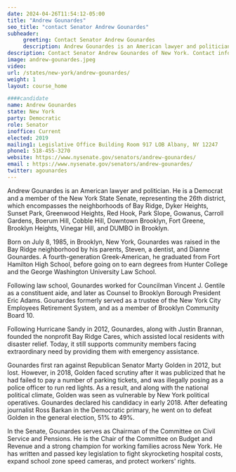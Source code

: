 ```yaml
---
date: 2024-04-26T11:54:12-05:00
title: "Andrew Gounardes"
seo_title: "contact Senator Andrew Gounardes"
subheader:
     greeting: Contact Senator Andrew Gounardes
     description: Andrew Gounardes is an American lawyer and politician. He is a Democrat and a member of the New York State Senate, representing the 26th district, which encompasses the neighborhoods of Bay Ridge, Dyker Heights, Sunset Park, Greenwood Heights, Red Hook, Park Slope, Gowanus, Carroll Gardens, Boerum Hill, Cobble Hill, Downtown Brooklyn, Fort Greene, Brooklyn Heights, Vinegar Hill, and DUMBO in Brooklyn.
description: Contact Senator Andrew Gounardes of New York. Contact information for Andrew Gounardes includes email address, phone number, and mailing address.
image: andrew-gounardes.jpeg
video:
url: /states/new-york/andrew-gounardes/
weight: 1
layout: course_home

####candidate
name: Andrew Gounardes
state: New York
party: Democratic
role: Senator
inoffice: Current
elected: 2019
mailing1: Legislative Office Building Room 917 LOB Albany, NY 12247
phone1: 518-455-3270
website: https://www.nysenate.gov/senators/andrew-gounardes/
email : https://www.nysenate.gov/senators/andrew-gounardes/
twitter: agounardes
---
```

Andrew Gounardes is an American lawyer and politician. He is a Democrat and a member of the New York State Senate, representing the 26th district, which encompasses the neighborhoods of Bay Ridge, Dyker Heights, Sunset Park, Greenwood Heights, Red Hook, Park Slope, Gowanus, Carroll Gardens, Boerum Hill, Cobble Hill, Downtown Brooklyn, Fort Greene, Brooklyn Heights, Vinegar Hill, and DUMBO in Brooklyn.

Born on July 8, 1985, in Brooklyn, New York, Gounardes was raised in the Bay Ridge neighborhood by his parents, Steven, a dentist, and Dianne Gounardes. A fourth-generation Greek-American, he graduated from Fort Hamilton High School, before going on to earn degrees from Hunter College and the George Washington University Law School.

Following law school, Gounardes worked for Councilman Vincent J. Gentile as a constituent aide, and later as Counsel to Brooklyn Borough President Eric Adams. Gounardes formerly served as a trustee of the New York City Employees Retirement System, and as a member of Brooklyn Community Board 10.

Following Hurricane Sandy in 2012, Gounardes, along with Justin Brannan, founded the nonprofit Bay Ridge Cares, which assisted local residents with disaster relief. Today, it still supports community members facing extraordinary need by providing them with emergency assistance.

Gounardes first ran against Republican Senator Marty Golden in 2012, but lost. However, in 2018, Golden faced scrutiny after it was publicized that he had failed to pay a number of parking tickets, and was illegally posing as a police officer to run red lights. As a result, and along with the national political climate, Golden was seen as vulnerable by New York political operatives. Gounardes declared his candidacy in early 2018. After defeating journalist Ross Barkan in the Democratic primary, he went on to defeat Golden in the general election, 51% to 49%.

In the Senate, Gounardes serves as Chairman of the Committee on Civil Service and Pensions. He is the Chair of the Committee on Budget and Revenue and a strong champion for working families across New York. He has written and passed key legislation to fight skyrocketing hospital costs, expand school zone speed cameras, and protect workers' rights.

